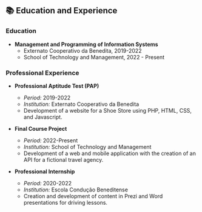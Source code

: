 ## 📚 Education and Experience

### Education

- **Management and Programming of Information Systems**
  - Externato Cooperativo da Benedita, 2019-2022
  - School of Technology and Management, 2022 - Present

### Professional Experience

- **Professional Aptitude Test (PAP)**
   - *Period:* 2019-2022
   - *Institution:* Externato Cooperativo da Benedita
   - Development of a website for a Shoe Store using PHP, HTML, CSS, and Javascript.

- **Final Course Project**
   - *Period:* 2022-Present
   - *Institution:* School of Technology and Management
   - Development of a web and mobile application with the creation of an API for a fictional travel agency.

- **Professional Internship**
   - *Period:* 2020-2022
   - *Institution:* Escola Condução Beneditense
   - Creation and development of content in Prezi and Word presentations for driving lessons.
